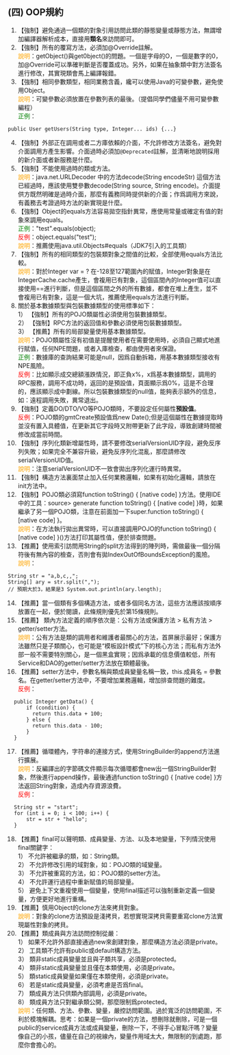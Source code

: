## (四) OOP規約 

1. 【強制】避免通過一個類的對象引用訪問此類的靜態變量或靜態方法，無謂增加編譯器解析成本，直接用**類名**來訪問即可。 
2. 【強制】所有的覆寫方法，必須加@Override註解。 
<br><span style="color:orange">說明</span>：getObject()與get0bject()的問題。一個是字母的O，一個是數字的0，加@Override可以準確判斷是否覆蓋成功。另外，如果在抽象類中對方法簽名進行修改，其實現類會馬上編譯報錯。 
3. 【強制】相同參數類型，相同業務含義，纔可以使用Java的可變參數，避免使用Object。 
<br><span style="color:orange">說明</span>：可變參數必須放置在參數列表的最後。（提倡同學們儘量不用可變參數編程） 
<br><span style="color:green">正例</span>：
```
public User getUsers(String type, Integer... ids) {...} 
```
4. 【強制】外部正在調用或者二方庫依賴的介面，不允許修改方法簽名，避免對介面調用方產生影響。介面過時必須加`@Deprecated`註解，並清晰地說明採用的新介面或者新服務是什麼。 
5. 【強制】不能使用過時的類或方法。 
<br><span style="color:orange">說明</span>：java.net.URLDecoder 中的方法decode(String encodeStr) 這個方法已經過時，應該使用雙參數decode(String source, String encode)。介面提供方既然明確是過時介面，那麼有義務同時提供新的介面；作爲調用方來說，有義務去考證過時方法的新實現是什麼。 
6. 【強制】Object的equals方法容易拋空指針異常，應使用常量或確定有值的對象來調用equals。
<br><span style="color:green">正例</span>："test".equals(object);
<br><span style="color:red">反例</span>：object.equals("test"); 
<br><span style="color:orange">說明</span>：推薦使用java.util.Objects#equals（JDK7引入的工具類）
7. 【強制】所有的相同類型的包裝類對象之間值的比較，全部使用equals方法比較。 
<br><span style="color:orange">說明</span>：對於Integer var = ?  在-128至127範圍內的賦值，Integer對象是在IntegerCache.cache產生，會複用已有對象，這個區間內的Integer值可以直接使用==進行判斷，但是這個區間之外的所有數據，都會在堆上產生，並不會複用已有對象，這是一個大坑，推薦使用equals方法進行判斷。 
8. 關於基本數據類型與包裝數據類型的使用標準如下：
<br>1） 【強制】所有的POJO類屬性必須使用包裝數據類型。
<br>2） 【強制】RPC方法的返回值和參數必須使用包裝數據類型。
<br>3） 【推薦】所有的局部變量使用基本數據類型。
<br><span style="color:orange">說明</span>：POJO類屬性沒有初值是提醒使用者在需要使用時，必須自己顯式地進行賦值，任何NPE問題，或者入庫檢查，都由使用者來保證。
<br><span style="color:green">正例</span>：數據庫的查詢結果可能是null，因爲自動拆箱，用基本數據類型接收有NPE風險。
<br><span style="color:red">反例</span>：比如顯示成交總額漲跌情況，即正負x%，x爲基本數據類型，調用的RPC服務，調用不成功時，返回的是預設值，頁面顯示爲0%，這是不合理的，應該顯示成中劃線。所以包裝數據類型的null值，能夠表示額外的信息，如：遠程調用失敗，異常退出。 
9. 【強制】定義DO/DTO/VO等POJO類時，不要設定任何屬性**預設值**。
<br><span style="color:red">反例</span>：POJO類的gmtCreate預設值爲new Date();但是這個屬性在數據提取時並沒有置入具體值，在更新其它字段時又附帶更新了此字段，導致創建時間被修改成當前時間。 
10. 【強制】序列化類新增屬性時，請不要修改serialVersionUID字段，避免反序列失敗；如果完全不兼容升級，避免反序列化混亂，那麼請修改serialVersionUID值。 
<br><span style="color:orange">說明</span>：注意serialVersionUID不一致會拋出序列化運行時異常。 
11. 【強制】構造方法裏面禁止加入任何業務邏輯，如果有初始化邏輯，請放在init方法中。 
12. 【強制】POJO類必須寫function toString() { [native code] }方法。使用IDE中的工具：source> generate function toString() { [native code] }時，如果繼承了另一個POJO類，注意在前面加一下super.function toString() { [native code] }。 <br><span style="color:orange">說明</span>：在方法執行拋出異常時，可以直接調用POJO的function toString() { [native code] }()方法打印其屬性值，便於排查問題。 
13. 【推薦】使用索引訪問用String的split方法得到的陣列時，需做最後一個分隔符後有無內容的檢查，否則會有拋IndexOutOfBoundsException的風險。 
<br><span style="color:orange">說明</span>：
```
String str = "a,b,c,,";  
String[] ary = str.split(",");  
// 預期大於3，結果是3 System.out.println(ary.length);
```
14. 【推薦】當一個類有多個構造方法，或者多個同名方法，這些方法應該按順序放置在一起，便於閱讀，此條規則優先於第15條規則。 
15. 【推薦】 類內方法定義的順序依次是：公有方法或保護方法 > 私有方法 > getter/setter方法。
<br><span style="color:orange">說明</span>：公有方法是類的調用者和維護者最關心的方法，首屏展示最好；保護方法雖然只是子類關心，也可能是“模板設計模式”下的核心方法；而私有方法外部一般不需要特別關心，是一個黑盒實現；因爲承載的信息價值較低，所有Service和DAO的getter/setter方法放在類體最後。 
16. 【推薦】setter方法中，參數名稱與類成員變量名稱一致，this.成員名 = 參數名。在getter/setter方法中，不要增加業務邏輯，增加排查問題的難度。
<br><span style="color:red">反例</span>：
```
  public Integer getData() {      
      if (condition) {  
        return this.data + 100;  
      } else { 
        return this.data - 100; 
      }  
  }
```
17. 【推薦】循環體內，字符串的連接方式，使用StringBuilder的append方法進行擴展。
<br><span style="color:orange">說明</span>：反編譯出的字節碼文件顯示每次循環都會new出一個StringBuilder對象，然後進行append操作，最後通過function toString() { [native code] }方法返回String對象，造成內存資源浪費。  <br><span style="color:red">反例</span>：
```
  String str = "start";
  for (int i = 0; i < 100; i++) {
      str = str + "hello";      
  }
```
18. 【推薦】final可以聲明類、成員變量、方法、以及本地變量，下列情況使用final關鍵字：
<br>1） 不允許被繼承的類，如：String類。
<br>2） 不允許修改引用的域對象，如：POJO類的域變量。
<br>3） 不允許被重寫的方法，如：POJO類的setter方法。
<br>4） 不允許運行過程中重新賦值的局部變量。
<br>5） 避免上下文重複使用一個變量，使用final描述可以強制重新定義一個變量，方便更好地進行重構。 
19. 【推薦】慎用Object的clone方法來拷貝對象。 
<br><span style="color:orange">說明</span>：對象的clone方法預設是淺拷貝，若想實現深拷貝需要重寫clone方法實現屬性對象的拷貝。 
20. 【推薦】類成員與方法訪問控制從嚴：
<br>1） 如果不允許外部直接通過new來創建對象，那麼構造方法必須是private。
<br>2） 工具類不允許有public或default構造方法。
<br>3） 類非static成員變量並且與子類共享，必須是protected。
<br>4） 類非static成員變量並且僅在本類使用，必須是private。
<br>5） 類static成員變量如果僅在本類使用，必須是private。
<br>6） 若是static成員變量，必須考慮是否爲final。
<br>7） 類成員方法只供類內部調用，必須是private。
<br>8） 類成員方法只對繼承類公開，那麼限制爲protected。 
<br><span style="color:orange">說明</span>：任何類、方法、參數、變量，嚴控訪問範圍。過於寬泛的訪問範圍，不利於模塊解耦。思考：如果是一個private的方法，想刪除就刪除，可是一個public的service成員方法或成員變量，刪除一下，不得手心冒點汗嗎？變量像自己的小孩，儘量在自己的視線內，變量作用域太大，無限制的到處跑，那麼你會擔心的。 